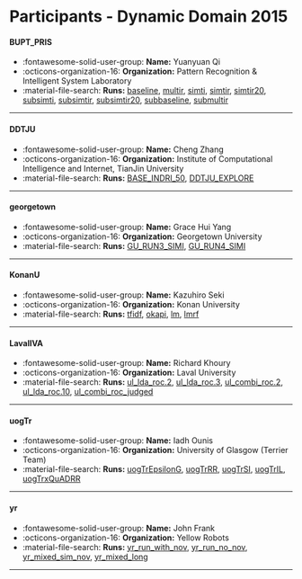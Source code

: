# Participants - Dynamic Domain 2015 

#### BUPT_PRIS 
 - :fontawesome-solid-user-group: **Name:** Yuanyuan Qi 
 - :octicons-organization-16: **Organization:** Pattern Recognition & Intelligent System Laboratory  
 - :material-file-search: **Runs:** [baseline](./runs.md#baseline), [multir](./runs.md#multir), [simti](./runs.md#simti), [simtir](./runs.md#simtir), [simtir20](./runs.md#simtir20), [subsimti](./runs.md#subsimti), [subsimtir](./runs.md#subsimtir), [subsimtir20](./runs.md#subsimtir20), [subbaseline](./runs.md#subbaseline), [submultir](./runs.md#submultir) 

---
#### DDTJU 
 - :fontawesome-solid-user-group: **Name:** Cheng Zhang 
 - :octicons-organization-16: **Organization:** Institute of Computational Intelligence and Internet, TianJin University 
 - :material-file-search: **Runs:** [BASE_INDRI_50](./runs.md#base_indri_50), [DDTJU_EXPLORE](./runs.md#ddtju_explore) 

---
#### georgetown 
 - :fontawesome-solid-user-group: **Name:** Grace Hui Yang 
 - :octicons-organization-16: **Organization:** Georgetown University 
 - :material-file-search: **Runs:** [GU_RUN3_SIMI](./runs.md#gu_run3_simi), [GU_RUN4_SIMI](./runs.md#gu_run4_simi) 

---
#### KonanU 
 - :fontawesome-solid-user-group: **Name:** Kazuhiro Seki 
 - :octicons-organization-16: **Organization:** Konan University 
 - :material-file-search: **Runs:** [tfidf](./runs.md#tfidf), [okapi](./runs.md#okapi), [lm](./runs.md#lm), [lmrf](./runs.md#lmrf) 

---
#### LavalIVA 
 - :fontawesome-solid-user-group: **Name:** Richard Khoury 
 - :octicons-organization-16: **Organization:** Laval University 
 - :material-file-search: **Runs:** [ul_lda_roc.2](./runs.md#ul_lda_roc.2), [ul_lda_roc.3](./runs.md#ul_lda_roc.3), [ul_combi_roc.2](./runs.md#ul_combi_roc.2), [ul_lda_roc.10](./runs.md#ul_lda_roc.10), [ul_combi_roc_judged](./runs.md#ul_combi_roc_judged) 

---
#### uogTr 
 - :fontawesome-solid-user-group: **Name:** Iadh Ounis 
 - :octicons-organization-16: **Organization:** University of Glasgow (Terrier Team) 
 - :material-file-search: **Runs:** [uogTrEpsilonG](./runs.md#uogtrepsilong), [uogTrRR](./runs.md#uogtrrr), [uogTrSI](./runs.md#uogtrsi), [uogTrIL](./runs.md#uogtril), [uogTrxQuADRR](./runs.md#uogtrxquadrr) 

---
#### yr 
 - :fontawesome-solid-user-group: **Name:** John Frank 
 - :octicons-organization-16: **Organization:** Yellow Robots 
 - :material-file-search: **Runs:** [yr_run_with_nov](./runs.md#yr_run_with_nov), [yr_run_no_nov](./runs.md#yr_run_no_nov), [yr_mixed_sim_nov](./runs.md#yr_mixed_sim_nov), [yr_mixed_long](./runs.md#yr_mixed_long) 

---
